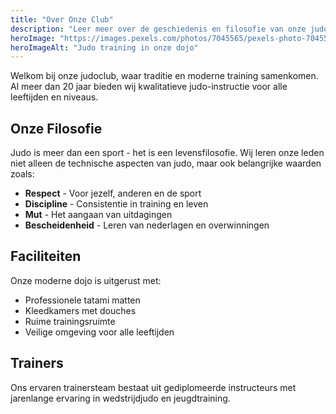 ```yaml
---
title: "Over Onze Club"
description: "Leer meer over de geschiedenis en filosofie van onze judoclub"
heroImage: "https://images.pexels.com/photos/7045565/pexels-photo-7045565.jpeg?auto=compress&cs=tinysrgb&w=800"
heroImageAlt: "Judo training in onze dojo"
---
```


Welkom bij onze judoclub, waar traditie en moderne training samenkomen. Al meer dan 20 jaar bieden wij kwalitatieve judo-instructie voor alle leeftijden en niveaus.

## Onze Filosofie

Judo is meer dan een sport - het is een levensfilosofie. Wij leren onze leden niet alleen de technische aspecten van judo, maar ook belangrijke waarden zoals:

- **Respect** - Voor jezelf, anderen en de sport
- **Discipline** - Consistentie in training en leven
- **Mut** - Het aangaan van uitdagingen
- **Bescheidenheid** - Leren van nederlagen en overwinningen

## Faciliteiten

Onze moderne dojo is uitgerust met:

- Professionele tatami matten
- Kleedkamers met douches
- Ruime trainingsruimte
- Veilige omgeving voor alle leeftijden

## Trainers

Ons ervaren trainersteam bestaat uit gediplomeerde instructeurs met jarenlange ervaring in wedstrijdjudo en jeugdtraining.
